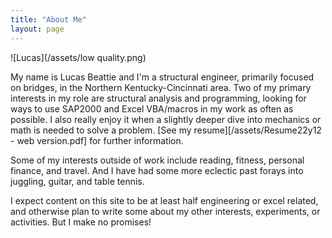 ```yaml
---
title: "About Me"
layout: page
---
```

![Lucas](/assets/low quality.png)

My name is Lucas Beattie and I'm a structural engineer, primarily focused on bridges, in the Northern Kentucky-Cincinnati area. Two of my primary interests in my role are structural analysis and programming, looking for ways to use SAP2000 and Excel VBA/macros in my work as often as possible. I also really enjoy it when a slightly deeper dive into mechanics or math is needed to solve a problem. [See my resume][/assets/Resume22y12 - web version.pdf] for further information.

Some of my interests outside of work include reading, fitness, personal finance, and travel. And I have had some more eclectic past forays into juggling, guitar, and table tennis.

I expect content on this site to be at least half engineering or excel related, and otherwise plan to write some about my other interests, experiments, or activities. But I make no promises!